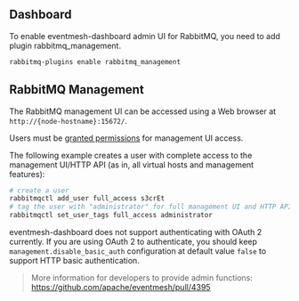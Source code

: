 ## Dashboard

To enable eventmesh-dashboard admin UI for RabbitMQ, you need to add plugin rabbitmq_management.

```bash
rabbitmq-plugins enable rabbitmq_management
```

## RabbitMQ Management

The RabbitMQ management UI can be accessed using a Web browser at `http://{node-hostname}:15672/`.

Users must be [granted permissions](https://www.rabbitmq.com/management.html#permissions) for management UI access.

The following example creates a user with complete access to the management UI/HTTP API (as in, all virtual hosts and management features):

```bash
# create a user
rabbitmqctl add_user full_access s3crEt
# tag the user with "administrator" for full management UI and HTTP API access
rabbitmqctl set_user_tags full_access administrator
```

eventmesh-dashboard does not support authenticating with OAuth 2 currently. If you are using OAuth 2 to authenticate, you should keep `management.disable_basic_auth` configuration at default value `false` to support HTTP basic authentication.

> More information for developers to provide admin functions: https://github.com/apache/eventmesh/pull/4395
